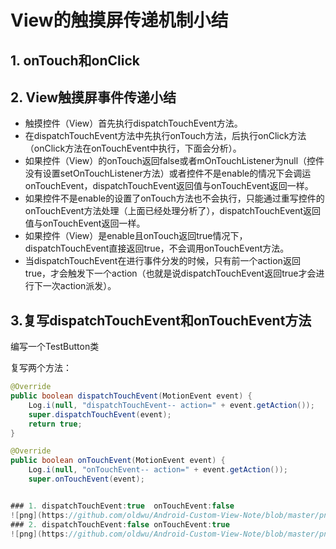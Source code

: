 # View的触摸屏传递机制小结


## 1. onTouch和onClick


## 2. View触摸屏事件传递小结
* 触摸控件（View）首先执行dispatchTouchEvent方法。
* 在dispatchTouchEvent方法中先执行onTouch方法，后执行onClick方法（onClick方法在onTouchEvent中执行，下面会分析）。
* 如果控件（View）的onTouch返回false或者mOnTouchListener为null（控件没有设置setOnTouchListener方法）或者控件不是enable的情况下会调运onTouchEvent，dispatchTouchEvent返回值与onTouchEvent返回一样。
* 如果控件不是enable的设置了onTouch方法也不会执行，只能通过重写控件的onTouchEvent方法处理（上面已经处理分析了），dispatchTouchEvent返回值与onTouchEvent返回一样。
* 如果控件（View）是enable且onTouch返回true情况下，dispatchTouchEvent直接返回true，不会调用onTouchEvent方法。
* 当dispatchTouchEvent在进行事件分发的时候，只有前一个action返回true，才会触发下一个action（也就是说dispatchTouchEvent返回true才会进行下一次action派发）。

## 3.复写dispatchTouchEvent和onTouchEvent方法

编写一个TestButton类

复写两个方法：

```java
@Override
public boolean dispatchTouchEvent(MotionEvent event) {
    Log.i(null, "dispatchTouchEvent-- action=" + event.getAction());
    super.dispatchTouchEvent(event);
    return true;
}

@Override
public boolean onTouchEvent(MotionEvent event) {
    Log.i(null, "onTouchEvent-- action=" + event.getAction());
    super.onTouchEvent(event);


### 1. dispatchTouchEvent:true  onTouchEvent:false
![png](https://github.com/oldwu/Android-Custom-View-Note/blob/master/png/1.png)
### 2. dispatchTouchEvent:false onTouchEvent:true
![png](https://github.com/oldwu/Android-Custom-View-Note/blob/master/png/2.png)

